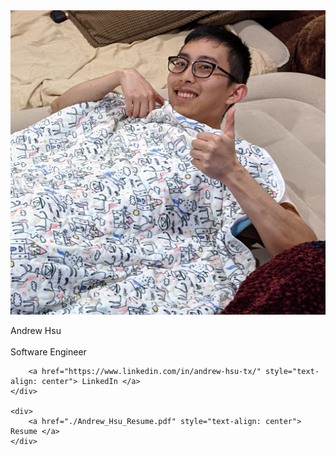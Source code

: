 <!DOCTYPE html>
<html>
    <head>
    <link rel="stylesheet" type="text/css" href="/main.css">
        <img src="./andrewblanket.png" 
        alt="Andrew in a blanket" ></img>
    </head>
<p>
    Andrew Hsu
    <br></br>
    Software Engineer
</p>
    <div>

        <a href="https://www.linkedin.com/in/andrew-hsu-tx/" style="text-align: center"> LinkedIn </a>
    </div>

    <div>
        <a href="./Andrew_Hsu_Resume.pdf" style="text-align: center"> Resume </a>
    </div>
</html>
